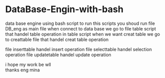 # DataBase-Engin-with-bash
data base  engine using bash script 
 to run this scripts  you shoud run file DB_eng as main file 
 when connect to data base  we go to file table script that handel table operation
 in table script  when we want  creat table we go to creattable file that handel creat table operation


 file inserttable handel insert operation
 file selecttable handel selection operation 
 file updatetable handel update operation

 i hope  my work be wll  
  thanks eng mina
